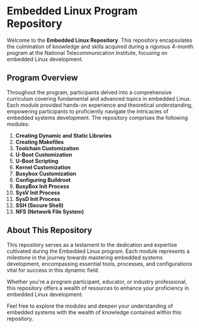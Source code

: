 # Embedded Linux Program Repository

Welcome to the **Embedded Linux Repository**. This repository encapsulates the culmination of knowledge and skills acquired during a rigorous 4-month program at the National Telecommunication Institute, focusing on embedded Linux development.

## Program Overview

Throughout the program, participants delved into a comprehensive curriculum covering fundamental and advanced topics in embedded Linux. Each module provided hands-on experience and theoretical understanding, empowering participants to proficiently navigate the intricacies of embedded systems development. The repository comprises the following modules:

1. **Creating Dynamic and Static Libraries**
2. **Creating Makefiles**
3. **Toolchain Customization**
4. **U-Boot Customization**
5. **U-Boot Scripting**
6. **Kernel Customization**
7. **Busybox Customization**
8. **Configuring Buildroot**
9. **BusyBox Init Process**
10. **SysV Init Process**
11. **SysD Init Process**
12. **SSH (Secure Shell)**
13. **NFS (Network File System)**

## About This Repository

This repository serves as a testament to the dedication and expertise cultivated during the Embedded Linux program. Each module represents a milestone in the journey towards mastering embedded systems development, encompassing essential tools, processes, and configurations vital for success in this dynamic field.

Whether you're a program participant, educator, or industry professional, this repository offers a wealth of resources to enhance your proficiency in embedded Linux development.

Feel free to explore the modules and deepen your understanding of embedded systems with the wealth of knowledge contained within this repository.


